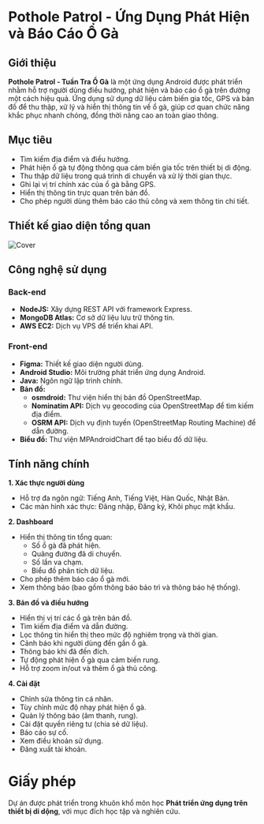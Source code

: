 # Pothole Patrol - Ứng Dụng Phát Hiện và Báo Cáo Ổ Gà
## Giới thiệu 
**Pothole Patrol - Tuần Tra Ổ Gà** là một ứng dụng Android được phát triển nhằm hỗ trợ người dùng điều hướng, phát hiện và báo cáo ổ gà trên đường một cách hiệu quả. Ứng dụng sử dụng dữ liệu cảm biến gia tốc, GPS và bản đồ để thu thập, xử lý và hiển thị thông tin về ổ gà, giúp cơ quan chức năng khắc phục nhanh chóng, đồng thời nâng cao an toàn giao thông.
## Mục tiêu
- Tìm kiếm địa điểm và điều hướng.
- Phát hiện ổ gà tự động thông qua cảm biến gia tốc trên thiết bị di động.
- Thu thập dữ liệu trong quá trình di chuyển và xử lý thời gian thực.
- Ghi lại vị trí chính xác của ổ gà bằng GPS.
- Hiển thị thông tin trực quan trên bản đồ.
- Cho phép người dùng thêm báo cáo thủ công và xem thông tin chi tiết.
## Thiết kế giao diện tổng quan
![Cover](https://github.com/user-attachments/assets/60a1cb9e-829c-4802-bb1f-64bfe4b782e7)

## Công nghệ sử dụng
### Back-end
- **NodeJS:** Xây dựng REST API với framework Express.
- **MongoDB Atlas:** Cơ sở dữ liệu lưu trữ thông tin.
- **AWS EC2:** Dịch vụ VPS để triển khai API.
### Front-end
- **Figma:** Thiết kế giao diện người dùng.
- **Android Studio:** Môi trường phát triển ứng dụng Android.
- **Java:** Ngôn ngữ lập trình chính.
- **Bản đồ:**
  - **osmdroid:** Thư viện hiển thị bản đồ OpenStreetMap.
  - **Nominatim API:** Dịch vụ geocoding của OpenStreetMap để tìm kiếm địa điểm.
  - **OSRM API:** Dịch vụ định tuyến (OpenStreetMap Routing Machine) để dẫn đường.
- **Biểu đồ:** Thư viện MPAndroidChart để tạo biểu đồ dữ liệu.
## Tính năng chính
**1. Xác thực người dùng**
- Hỗ trợ đa ngôn ngữ: Tiếng Anh, Tiếng Việt, Hàn Quốc, Nhật Bản.
- Các màn hình xác thực: Đăng nhập, Đăng ký, Khôi phục mật khẩu.

**2. Dashboard**
- Hiển thị thông tin tổng quan:
  - Số ổ gà đã phát hiện.
  - Quãng đường đã di chuyển.
  - Số lần va chạm.
  - Biểu đồ phân tích dữ liệu.
- Cho phép thêm báo cáo ổ gà mới.
- Xem thông báo (bao gồm thông báo bảo trì và thông báo hệ thống).

**3. Bản đồ và điều hướng**
- Hiển thị vị trí các ổ gà trên bản đồ.
- Tìm kiếm địa điểm và dẫn đường.
- Lọc thông tin hiển thị theo mức độ nghiêm trọng và thời gian.
- Cảnh báo khi người dùng đến gần ổ gà.
- Thông báo khi đã đến đích.
- Tự động phát hiện ổ gà qua cảm biến rung.
- Hỗ trợ zoom in/out và thêm ổ gà thủ công.

**4. Cài đặt**
- Chỉnh sửa thông tin cá nhân.
- Tùy chỉnh mức độ nhạy phát hiện ổ gà.
- Quản lý thông báo (âm thanh, rung).
- Cài đặt quyền riêng tư (chia sẻ dữ liệu).
- Báo cáo sự cố.
- Xem điều khoản sử dụng.
- Đăng xuất tài khoản.
# Giấy phép

Dự án được phát triển trong khuôn khổ môn học **Phát triển ứng dụng trên thiết bị di dộng**, với mục đích học tập và nghiên cứu.
